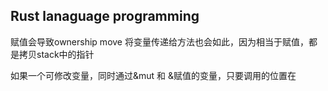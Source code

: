 ## Rust lanaguage programming
赋值会导致ownership move
将变量传递给方法也会如此，因为相当于赋值，都是拷贝stack中的指针

如果一个可修改变量，同时通过&mut 和 &赋值的变量，只要调用的位置在
